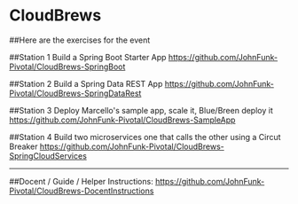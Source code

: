 # CloudBrews

##Here are the exercises for the event

##Station 1
Build a Spring Boot Starter App
https://github.com/JohnFunk-Pivotal/CloudBrews-SpringBoot

##Station 2
Build a Spring Data REST App
https://github.com/JohnFunk-Pivotal/CloudBrews-SpringDataRest

##Station 3
Deploy Marcello's sample app, scale it, Blue/Breen deploy it
https://github.com/JohnFunk-Pivotal/CloudBrews-SampleApp

##Station 4
Build two microservices one that calls the other using a Circut Breaker
https://github.com/JohnFunk-Pivotal/CloudBrews-SpringCloudServices

----
##Docent / Guide / Helper Instructions:
https://github.com/JohnFunk-Pivotal/CloudBrews-DocentInstructions



